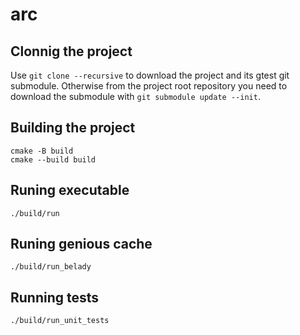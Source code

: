 # arc

## Clonnig the project
Use `git clone --recursive` to download the project and its gtest git submodule. Otherwise from the project root repository you need to download the submodule with `git submodule update --init`.

## Building the project
````
cmake -B build
cmake --build build
````

## Runing executable
````
./build/run
````

## Runing genious cache
````
./build/run_belady
````

## Running tests
````
./build/run_unit_tests
````
